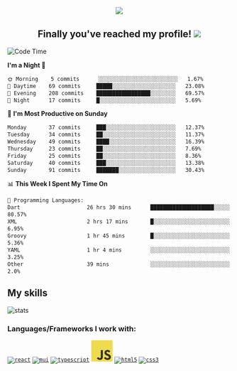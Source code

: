 <p align="center">
  <img src="https://user-images.githubusercontent.com/102032437/162972217-d9d013af-ed44-46cb-bd0c-aaf87b5200e7.gif">
</p>

<h2 align="center">
  Finally you've reached my profile!
  <img src="https://media.giphy.com/media/hvRJCLFzcasrR4ia7z/giphy.gif" width="28">
</h2>

<!--START_SECTION:waka-->
![Code Time](http://img.shields.io/badge/Code%20Time-96%20hrs%2013%20mins-blue)

**I'm a Night 🦉** 

```text
🌞 Morning    5 commits      ░░░░░░░░░░░░░░░░░░░░░░░░░   1.67% 
🌆 Daytime    69 commits     █████░░░░░░░░░░░░░░░░░░░░   23.08% 
🌃 Evening    208 commits    █████████████████░░░░░░░░   69.57% 
🌙 Night      17 commits     █░░░░░░░░░░░░░░░░░░░░░░░░   5.69%

```
📅 **I'm Most Productive on Sunday** 

```text
Monday       37 commits     ███░░░░░░░░░░░░░░░░░░░░░░   12.37% 
Tuesday      34 commits     ██░░░░░░░░░░░░░░░░░░░░░░░   11.37% 
Wednesday    49 commits     ████░░░░░░░░░░░░░░░░░░░░░   16.39% 
Thursday     23 commits     ██░░░░░░░░░░░░░░░░░░░░░░░   7.69% 
Friday       25 commits     ██░░░░░░░░░░░░░░░░░░░░░░░   8.36% 
Saturday     40 commits     ███░░░░░░░░░░░░░░░░░░░░░░   13.38% 
Sunday       91 commits     ███████░░░░░░░░░░░░░░░░░░   30.43%

```


📊 **This Week I Spent My Time On** 

```text
💬 Programming Languages: 
Dart                     26 hrs 30 mins      ████████████████████░░░░░   80.57% 
XML                      2 hrs 17 mins       █░░░░░░░░░░░░░░░░░░░░░░░░   6.95% 
Groovy                   1 hr 45 mins        █░░░░░░░░░░░░░░░░░░░░░░░░   5.36% 
YAML                     1 hr 4 mins         ░░░░░░░░░░░░░░░░░░░░░░░░░   3.25% 
Other                    39 mins             ░░░░░░░░░░░░░░░░░░░░░░░░░   2.0%

```


<!--END_SECTION:waka-->

<h2>My skills</h2>

<img src="https://github-readme-stats.vercel.app/api?username=etczrn&count_private=true&show_icons=true&hide_border=true&bg_color=45deg,185a9d,43cea2&title_color=ffffff&text_color=ffffff&icon_color=ffffff" alt="stats">

### Languages/Frameworks I work with:

<code><a href="https://reactjs.org/"><img alt="react" title="react" src="https://cdn.jsdelivr.net/gh/devicons/devicon/icons/react/react-original.svg" height="48"></a></code>
<code><a href="https://mui.com/"><img alt="mui" title="mui" src="https://cdn.jsdelivr.net/gh/devicons/devicon/icons/materialui/materialui-original.svg" height="48"></a></code>
<code><a href="https://www.typescriptlang.org/"><img alt="typescript" title="typescript" src="https://cdn.jsdelivr.net/gh/devicons/devicon/icons/typescript/typescript-original.svg" height="48"></a></code>
<code><a href="https://developer.mozilla.org/en-US/docs/Web/JavaScript"><img alt="JavaScript" title="JavaScript" src="https://raw.githubusercontent.com/github/explore/80688e429a7d4ef2fca1e82350fe8e3517d3494d/topics/javascript/javascript.png" height="48"></a></code>
<code><a href="https://dev.w3.org/html5/html-author/"><img alt="html5" title="html5" src="https://cdn.jsdelivr.net/gh/devicons/devicon/icons/html5/html5-original.svg" height="48"></a></code>
<code><a href="https://www.w3.org/TR/css/"><img alt="css3" title="css3" src="https://cdn.jsdelivr.net/gh/devicons/devicon/icons/css3/css3-original.svg" height="48"></a></code>
